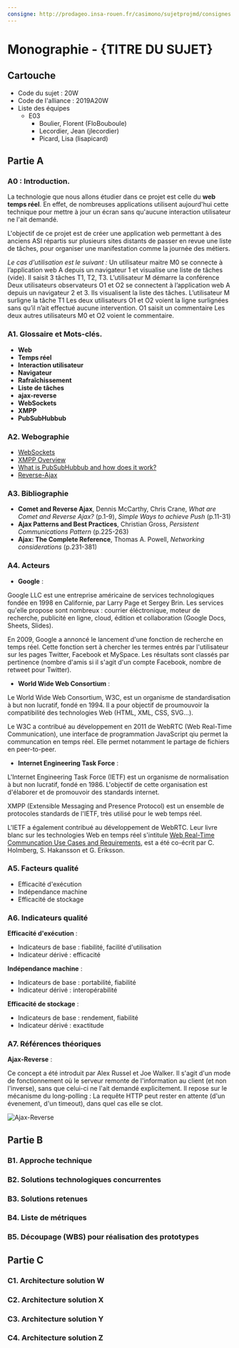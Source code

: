 ```yaml
---
consigne: http://prodageo.insa-rouen.fr/casimono/sujetprojmd/consignes.html
---
```

# Monographie - {TITRE DU SUJET}

## Cartouche

 - Code du sujet : 20W 
 - Code de l'alliance : 2019A20W
 - Liste des équipes
   - E03
     - Boulier, Florent (FloBouboule)
     - Lecordier, Jean (jlecordier)
     - Picard, Lisa (lisapicard)
  
## Partie A

### A0 : Introduction.

La technologie que nous allons étudier dans ce projet est celle du **web temps réel**. En effet, de nombreuses applications utilisent aujourd'hui cette technique pour mettre à jour un écran sans qu'aucune interaction utilisateur ne l'ait demandé.

L'objectif de ce projet est de créer une application web permettant à des anciens ASI répartis sur plusieurs sites distants de passer en revue une liste de tâches, pour organiser une manifestation comme la journée des métiers.

*Le cas d'utilisation est le suivant :*
Un utilisateur maitre M0 se connecte à l’application web A depuis un navigateur 1 et visualise une liste de tâches (vide). Il saisit 3 tâches T1, T2, T3. L’utilisateur M démarre la conférence Deux utilisateurs observateurs O1 et O2 se connectent à l’application web A depuis un navigateur 2 et 3. Ils visualisent la liste des tâches. L’utilisateur M surligne la tâche T1 Les deux utilisateurs O1 et O2 voient la ligne surlignées sans qu’il n’ait effectué aucune intervention. O1 saisit un commentaire Les deux autres utilisateurs M0 et O2 voient le commentaire.

### A1. Glossaire et Mots-clés.

* **Web**
* **Temps réel**
* **Interaction utilisateur**
* **Navigateur**
* **Rafraîchissement**
* **Liste de tâches**
* **ajax-reverse**
* **WebSockets**
* **XMPP**
* **PubSubHubbub**

### A2. Webographie

* [WebSockets](https://developer.mozilla.org/fr/docs/Web/API/WebSockets_API)
* [XMPP Overview](https://xmpp.org/about/technology-overview.html)
* [What is PubSubHubbub and how does it work?](https://www.programmableweb.com/news/what-pubsubhubbub-push-styled-api-and-how-does-it-work/analysis/2017/04/03)
* [Reverse-Ajax](https://www.ibm.com/developerworks/library/wa-reverseajax1/index.html)

### A3. Bibliographie

* **Comet and Reverse Ajax**, Dennis McCarthy, Chris Crane, *What are Comet and Reverse Ajax?* (p.1-9), *Simple Ways to achieve Push* (p.11-31)
* **Ajax Patterns and Best Practices**, Christian Gross, *Persistent Communications Pattern* (p.225-263)
* **Ajax: The Complete Reference**, Thomas A. Powell, *Networking considerations* (p.231-381)

### A4. Acteurs

* **Google** :

Google LLC est une entreprise américaine de services technologiques fondée en 1998 en Californie, par Larry Page et Sergey Brin. Les services qu'elle propose sont nombreux : courrier éléctronique, moteur de recherche, publicité en ligne, cloud, édition et collaboration (Google Docs, Sheets, Slides).

En 2009, Google a annoncé le lancement d'une fonction de recherche en temps réel. Cette fonction sert à chercher les termes entrés par l'utilisateur sur les pages Twitter, Facebook et MySpace. Les résultats sont classés par pertinence (nombre d'amis si il s'agit d'un compte Facebook, nombre de retweet pour Twitter).

* **World Wide Web Consortium** :

Le World Wide Web Consortium, W3C, est un organisme de standardisation à but non lucratif, fondé en 1994. Il a pour objectif de proumouvoir la compatibilité des technologies Web (HTML, XML, CSS, SVG...).

Le W3C a contribué au développement en 2011 de WebRTC (Web Real-Time Communication), une interface de programmation JavaScript qiu permet la communcation en temps réel. Elle permet notamment le partage de fichiers en peer-to-peer.

* **Internet Engineering Task Force** :

L'Internet Engineering Task Force (IETF) est un organisme de normalisation à but non lucratif, fondé en 1986. L'objectif de cette organisation est d'élaborer et de promouvoir des standards internet.

XMPP (Extensible Messaging and Presence Protocol) est un ensemble de protocoles standards de l'IETF, très utilisé pour le web temps réel.

L'IETF a également contribué au développement de WebRTC. Leur livre blanc sur les technologies Web en temps réel s'intitule [Web Real-Time Communcation Use Cases and Requirements](https://www.rfc-editor.org/info/rfc7478), est a été co-écrit par C. Holmberg, S. Hakansson et G. Eriksson.

### A5. Facteurs qualité

* Efficacité d'exécution
* Indépendance machine
* Efficacité de stockage

### A6. Indicateurs qualité

**Efficacité d'exécution** :

* Indicateurs de base : fiabilité, facilité d'utilisation
* Indicateur dérivé : efficacité

**Indépendance machine** :

* Indicateurs de base : portabilité, fiabilité
* Indicateur dérivé : interopérabilité

**Efficacité de stockage** :

* Indicateurs de base : rendement, fiabilité
* Indicateur dérivé : exactitude

### A7. Références théoriques

**Ajax-Reverse** :

Ce concept a été introduit par Alex Russel et Joe Walker. Il s'agit d'un mode de fonctionnement où le serveur remonte de l'information au client (et non l'inverse), sans que celui-ci ne l'ait demandé explicitement. Il repose sur le mécanisme du long-polling : La requête HTTP peut rester en attente (d'un évenement, d'un timeout), dans quel cas elle se clot.

![Ajax-Reverse](https://www.ibm.com/developerworks/library/wa-reverseajax1/fig01.gif)

## Partie B

### B1. Approche technique

### B2. Solutions technologiques concurrentes

### B3. Solutions retenues

### B4. Liste de métriques

### B5. Découpage (WBS) pour réalisation des prototypes

## Partie C

### C1. Architecture solution W

### C2. Architecture solution X

### C3. Architecture solution Y

### C4. Architecture solution Z
